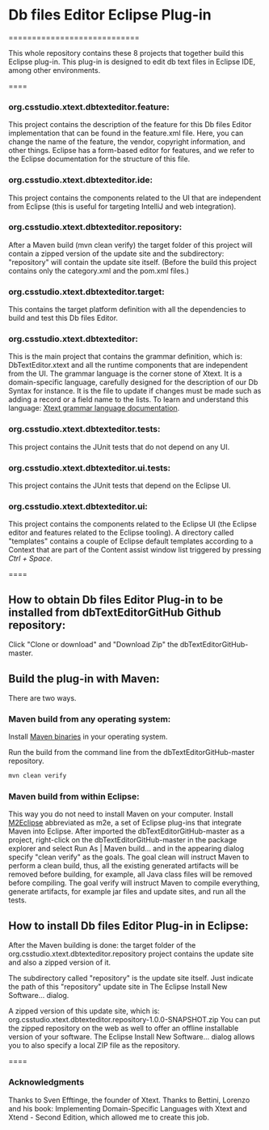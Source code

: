 # Db files Editor Eclipse Plug-in
============================

This whole repository contains these 8 projects that together build this Eclipse plug-in.
This plug-in is designed to edit db text files in Eclipse IDE, among other environments.

====

### org.csstudio.xtext.dbtexteditor.feature:
This project contains the description of the feature for this Db files Editor
implementation that can be found in the feature.xml file. Here, you can change
the name of the feature, the vendor, copyright information, and other things.
Eclipse has a form-based editor for features, and we refer to the Eclipse
documentation for the structure of this file.

### org.csstudio.xtext.dbtexteditor.ide:
This project contains the components related to the UI that are independent from
Eclipse (this is useful for targeting IntelliJ and web integration).

### org.csstudio.xtext.dbtexteditor.repository:
After a Maven build (mvn clean verify) the target folder of this project will
contain a zipped version of the update site and the subdirectory: "repository"
will contain the update site itself. (Before the build this project contains
only the category.xml and the pom.xml files.)

### org.csstudio.xtext.dbtexteditor.target:
This contains the target platform definition with all the dependencies to build
and test this Db files Editor.

### org.csstudio.xtext.dbtexteditor:
This is the main project that contains the grammar definition, which is:
DbTextEditor.xtext and all the runtime components that are independent from the
UI. The grammar language is the corner stone of Xtext. It is a domain-specific
language, carefully designed for the description of our Db Syntax for instance.
It is the file to update if changes must be made such as adding a record or a
field name to the lists. To learn and understand this language: [Xtext grammar language documentation](https://www.eclipse.org/Xtext/documentation/301_grammarlanguage.html).

### org.csstudio.xtext.dbtexteditor.tests:
This project contains the JUnit tests that do not depend on any UI.

### org.csstudio.xtext.dbtexteditor.ui.tests:
This project contains the JUnit tests that depend on the Eclipse UI.

### org.csstudio.xtext.dbtexteditor.ui:
This project contains the components related to the Eclipse UI (the Eclipse editor and
features related to the Eclipse tooling). A directory called "templates" contains a couple
of Eclipse default templates according to a Context that are part of the Content assist
window list triggered by pressing *Ctrl + Space*.

====
## How to obtain Db files Editor Plug-in to be installed from dbTextEditorGitHub Github repository:

Click "Clone or download" and "Download Zip" the dbTextEditorGitHub-master.

## Build the plug-in with Maven:

There are two ways.

### Maven build from any operating system:

Install [Maven binaries](https://maven.apache.org/) in your operating system.

Run the build from the command line from the dbTextEditorGitHub-master
repository.

```bash
mvn clean verify
```
### Maven build from within Eclipse:

This way you do not need to install Maven on your computer.
Install [M2Eclipse](https://www.eclipse.org/m2e/) abbreviated as m2e, a set of
Eclipse plug-ins that integrate Maven into Eclipse. After imported the
dbTextEditorGitHub-master as a project, right-click on the
dbTextEditorGitHub-master in the package explorer and select Run As | Maven build…
and in the appearing dialog specify "clean verify" as the goals.
The goal clean will instruct Maven to perform a clean build, thus, all the
existing generated artifacts will be removed before building, for example, all
Java class files will be removed before compiling. The goal verify will instruct
Maven to compile everything, generate artifacts, for example jar files and
update sites, and run all the tests.


## How to install Db files Editor Plug-in in Eclipse:

After the Maven building is done:
the target folder of the org.csstudio.xtext.dbtexteditor.repository project
contains the update site and also a zipped version of it.

The subdirectory called "repository" is the update site itself.
Just indicate the path of this "repository" update site in The Eclipse Install
New Software... dialog.

A zipped version of this update site, which is:
org.csstudio.xtext.dbtexteditor.repository-1.0.0-SNAPSHOT.zip You can put the
zipped repository on the web as well to offer an offline installable version of
your software. The Eclipse Install New Software... dialog allows you to also
specify a local ZIP file as the repository.


====

### Acknowledgments
Thanks to Sven Efftinge, the founder of Xtext.
Thanks to Bettini, Lorenzo and his book: Implementing Domain-Specific Languages with Xtext
and Xtend - Second Edition, which allowed me to create this job.
